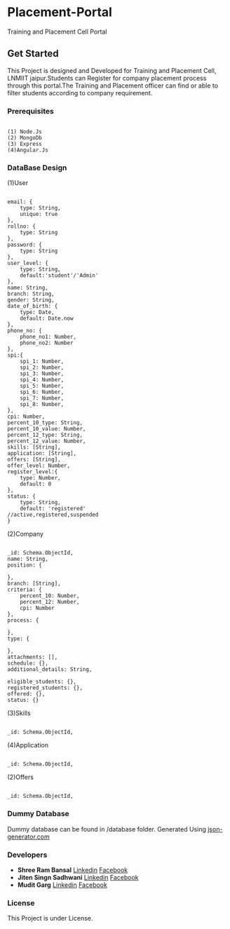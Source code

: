 # Placement-Portal
Training and Placement Cell Portal

## Get Started
This Project is designed and Developed for Training and Placement Cell, LNMIIT jaipur.Students can Register for company placement process through this portal.The Training and Placement officer can find or able to filter students according to company requirement.

### Prerequisites

```

(1) Node.Js
(2) MongoDb
(3) Express
(4)Angular.Js
```

### DataBase Design

(1)User

```

email: {
	type: String,
	unique: true
},
rollno: {
	type: String
},
password: {
	type: String
},
user_level: {
	type: String,
	default:'student'/'Admin'
},
name: String,
branch: String,
gender: String,
date_of_birth: {
	type: Date,
	default: Date.now
},
phone_no: {
	phone_no1: Number,
	phone_no2: Number
},
spi:{
	spi_1: Number,
	spi_2: Number,
	spi_3: Number,
	spi_4: Number,
	spi_5: Number,
	spi_6: Number,
	spi_7: Number,
	spi_8: Number,
},
cpi: Number,
percent_10_type: String,
percent_10_value: Number,
percent_12_type: String,
percent_12_value: Number,
skills: [String],
application: [String],
offers: [String],
offer_level: Number,
register_level:{
	type: Number,
	default: 0
},
status: {
	type: String,
	default: 'registered'					//active,registered,suspended
}

```

(2)Company

```

_id: Schema.ObjectId,
name: String,
position: {

},
branch: [String],
criteria: {
	percent_10: Number,
	percent_12: Number,
	cpi: Number
},
process: {

},
type: {

},
attachments: [],
schedule: {},
additional_details: String,

eligible_students: {},
registered_students: {},
offered: {},
status: {}

```
(3)Skills

```

_id: Schema.ObjectId,

```
(4)Application

```

_id: Schema.ObjectId,

```
(2)Offers

```

_id: Schema.ObjectId,

```

### Dummy Database
Dummy database can be found in /database folder.
Generated Using [json-generator.com](https://www.json-generator.com/)

### Developers
 * **Shree Ram Bansal** [Linkedin](https://www.linkedin.com/in/shree-ram-b-a48786104/) [Facebook](https://www.facebook.com/shreeram.bansal)
 * **Jiten Singn Sadhwani** [Linkedin](https://www.linkedin.com/in/jiten-singh-sadhwani-1b109b10b/) [Facebook](https://www.facebook.com/sadhwani.jiten)
 * **Mudit Garg** [Linkedin](https://www.linkedin.com/in/mudit-garg8560/) [Facebook](https://www.facebook.com/mudit.garg.50)

### License
This Project is under License.
